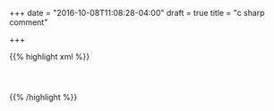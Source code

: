 +++
date = "2016-10-08T11:08:28-04:00"
draft = true
title = "c sharp comment"

+++

{{% highlight xml %}}
    <envelope>
    <header>
    </header>
    </envelope>
{{% /highlight %}}

